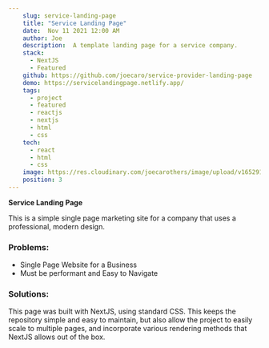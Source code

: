 ```yaml
---
    slug: service-landing-page
    title: "Service Landing Page"
    date:  Nov 11 2021 12:00 AM
    author: Joe
    description:  A template landing page for a service company.
    stack: 
      - NextJS
      - Featured
    github: https://github.com/joecaro/service-provider-landing-page
    demo: https://servicelandingpage.netlify.app/
    tags:
      - project 
      - featured 
      - reactjs
      - nextjs
      - html
      - css
    tech:
      - react
      - html
      - css
    image: https://res.cloudinary.com/joecarothers/image/upload/v1652918001/misc/Projects/landing-mockup_gymzoz_sfagox.png
    position: 3
---
```


**Service Landing Page**

This is a simple single page marketing site for a company that uses a professional, modern design.

### Problems:

- Single Page Website for a Business
- Must be performant and Easy to Navigate

### Solutions:

This page was built with NextJS, using standard CSS. This keeps the repository simple and easy to maintain, but also allow the project to easily scale to multiple pages, and incorporate various rendering methods that NextJS allows out of the box.
